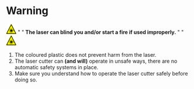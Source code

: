 # Warning

![](warning_laser_28_x_28.png) "  " **The laser can blind you and/or start a fire if used improperly.** "  " ![](warning_laser_28_x_28.png)

1. The coloured plastic does not prevent harm from the laser.
1. The laser cutter can **(and will)** operate in unsafe ways, there are no automatic safety systems in place.
1. Make sure you understand how to operate the laser cutter safely before doing so.
